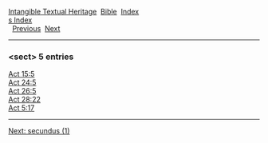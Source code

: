 [Intangible Textual Heritage](../../index)  [Bible](../index) 
[Index](index)   
[s Index](_s_)  
  [Previous](c09929)  [Next](c09931) 

------------------------------------------------------------------------

### &lt;sect&gt; 5 entries

[Act 15:5](../kjv/act015.htm#005)  
[Act 24:5](../kjv/act024.htm#005)  
[Act 26:5](../kjv/act026.htm#005)  
[Act 28:22](../kjv/act028.htm#022)  
[Act 5:17](../kjv/act005.htm#017)  

------------------------------------------------------------------------

[Next: secundus (1)](c09931)
